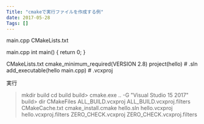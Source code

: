 ```yaml
---
Title: "cmakeで実行ファイルを作成する例"
date: 2017-05-28
Tags: []
---
```



main.cpp
CMakeLists.txt

main.cpp
int main()
{
   return 0;
}

CMakeLists.txt
cmake_minimum_required(VERSION 2.8)
project(hello) # .sln
add_executable(hello main.cpp) # .vcxproj

実行
> mkdir build
> cd build
build> cmake.exe .. -G "Visual Studio 15 2017"
build> dir 
CMakeFiles
ALL_BUILD.vcxproj
ALL_BUILD.vcxproj.filters
CMakeCache.txt
cmake_install.cmake
hello.sln
hello.vcxproj
hello.vcxproj.filters
ZERO_CHECK.vcxproj
ZERO_CHECK.vcxproj.filters

